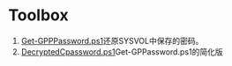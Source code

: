 # Toolbox
1. [Get-GPPPassword.ps1](https://github.com/CatAndCoffee/Toolbox/blob/master/Get-GPPPassword.ps1)还原SYSVOL中保存的密码。
2. [DecryptedCpassword.ps1](https://github.com/CatAndCoffee/Toolbox/blob/master/DecryptedCpassword.ps1)Get-GPPassword.ps1的简化版
